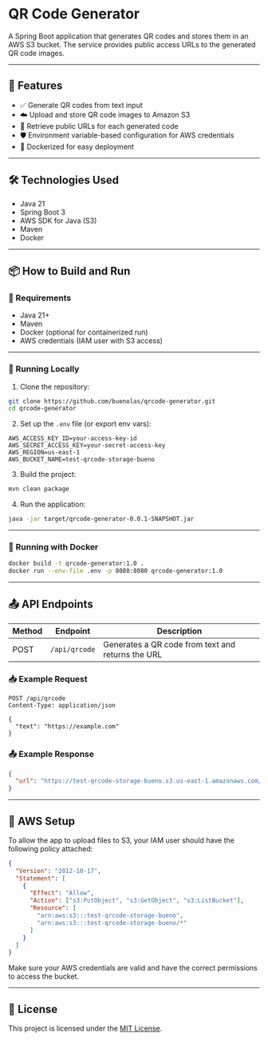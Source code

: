 # QR Code Generator

A Spring Boot application that generates QR codes and stores them in an AWS S3 bucket. The service provides public access URLs to the generated QR code images.

---

## 🚀 Features

- ✅ Generate QR codes from text input  
- ☁️ Upload and store QR code images to Amazon S3  
- 🔗 Retrieve public URLs for each generated code  
- 🛡️ Environment variable-based configuration for AWS credentials  
- 🐳 Dockerized for easy deployment  

---

## 🛠️ Technologies Used

- Java 21  
- Spring Boot 3  
- AWS SDK for Java (S3)  
- Maven  
- Docker  

---

## 📦 How to Build and Run

### 🔧 Requirements

- Java 21+
- Maven
- Docker (optional for containerized run)
- AWS credentials (IAM user with S3 access)

---

### 🧪 Running Locally

1. Clone the repository:

```bash
git clone https://github.com/buenolas/qrcode-generator.git
cd qrcode-generator
````

2. Set up the `.env` file (or export env vars):

```
AWS_ACCESS_KEY_ID=your-access-key-id
AWS_SECRET_ACCESS_KEY=your-secret-access-key
AWS_REGION=us-east-1
AWS_BUCKET_NAME=test-qrcode-storage-bueno
```

3. Build the project:

```bash
mvn clean package
```

4. Run the application:

```bash
java -jar target/qrcode-generator-0.0.1-SNAPSHOT.jar
```

---

### 🐳 Running with Docker

```bash
docker build -t qrcode-generator:1.0 .
docker run --env-file .env -p 8080:8080 qrcode-generator:1.0
```

---

## 📤 API Endpoints

| Method | Endpoint      | Description                                       |
| ------ | ------------- | ------------------------------------------------- |
| POST   | `/api/qrcode` | Generates a QR code from text and returns the URL |

### 📥 Example Request

```http
POST /api/qrcode
Content-Type: application/json

{
  "text": "https://example.com"
}
```

### 📤 Example Response

```json
{
  "url": "https://test-qrcode-storage-bueno.s3.us-east-1.amazonaws.com/abcd1234.png"
}
```

---

## 🔐 AWS Setup

To allow the app to upload files to S3, your IAM user should have the following policy attached:

```json
{
  "Version": "2012-10-17",
  "Statement": [
    {
      "Effect": "Allow",
      "Action": ["s3:PutObject", "s3:GetObject", "s3:ListBucket"],
      "Resource": [
        "arn:aws:s3:::test-qrcode-storage-bueno",
        "arn:aws:s3:::test-qrcode-storage-bueno/*"
      ]
    }
  ]
}
```

Make sure your AWS credentials are valid and have the correct permissions to access the bucket.

---

## 📄 License

This project is licensed under the [MIT License](LICENSE).
